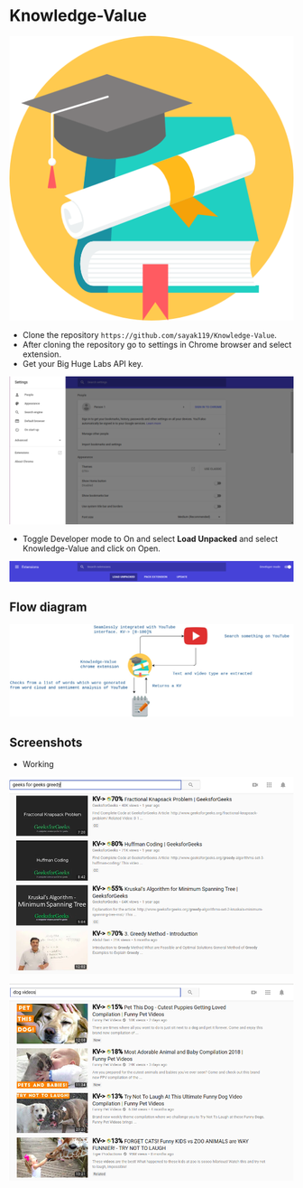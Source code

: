 # Knowledge-Value

![Knowledge-Value Logo](icons/logo.png)

* Clone the repository `https://github.com/sayak119/Knowledge-Value`.
* After cloning the repository go to settings in Chrome browser and select extension.
* Get your Big Huge Labs API key.

![Extension](images/extension.png)

* Toggle Developer mode to On and select **Load Unpacked** and select Knowledge-Value and click on Open.

![Developer Mode](images/devMode.png)

## Flow diagram

![Flow diagram](images/flow.jpg)

## Screenshots

* Working

![Demo-1](images/KV1.png)

![Demo-2](images/KV2.png)

